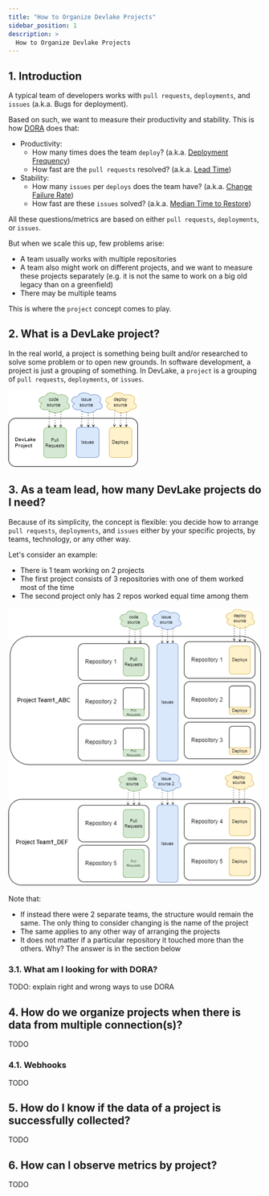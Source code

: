 ```yaml
---
title: "How to Organize Devlake Projects"
sidebar_position: 1
description: >
  How to Organize Devlake Projects
---
```


## 1. Introduction
A typical team of developers works with `pull requests`, `deployments`, and `issues` (a.k.a. Bugs for deployment).

Based on such, we want to measure their productivity and stability. This is how [DORA](docs/DORA.md) does that:
- Productivity:
  - How many times does the team `deploy`? (a.k.a. [Deployment Frequency](docs/Metrics/DeploymentFrequency.md))
  - How fast are the `pull requests` resolved? (a.k.a. [Lead Time](docs/Metrics/LeadTimeForChanges.md))
- Stability:
  - How many `issues` per `deploys` does the team have? (a.k.a. [Change Failure Rate](docs/Metrics/CFR.md))
  - How fast are these `issues` solved? (a.k.a. [Median Time to Restore](docs/Metrics/MTTR.md))

All these questions/metrics are based on either `pull requests`, `deployments`, or `issues`.

But when we scale this up, few problems arise:
- A team usually works with multiple repositories
- A team also might work on different projects, and we want to measure these projects separately (e.g. it is not the same to work on a big old legacy than on a greenfield)
- There may be multiple teams

This is where the `project` concept comes to play.

## 2. What is a DevLake project?
In the real world, a project is something being built and/or researched to solve some problem or to open new grounds.
In software development, a project is just a grouping of something. In DevLake, a `project` is a grouping of `pull requests`, `deployments`, or `issues`.

![](project_simple.png)

## 3. As a team lead, how many DevLake projects do I need?

Because of its simplicity, the concept is flexible: you decide how to arrange `pull requests`, `deployments`, and `issues`
either by your specific projects, by teams, technology, or any other way.

Let's consider an example:
- There is 1 team working on 2 projects
- The first project consists of 3 repositories with one of them worked most of the time
- The second project only has 2 repos worked equal time among them

![](projects_scaled.png)

Note that:
- If instead there were 2 separate teams, the structure would remain the same. The only thing to consider changing is the name of the project
- The same applies to any other way of arranging the projects
- It does not matter if a particular repository it touched more than the others. Why? The answer is in the section below

### 3.1. What am I looking for with DORA?
TODO: explain right and wrong ways to use DORA

## 4. How do we organize projects when there is data from multiple connection(s)?
TODO

### 4.1. Webhooks
TODO

## 5. How do I know if the data of a project is successfully collected?
TODO

## 6. How can I observe metrics by project?
TODO
